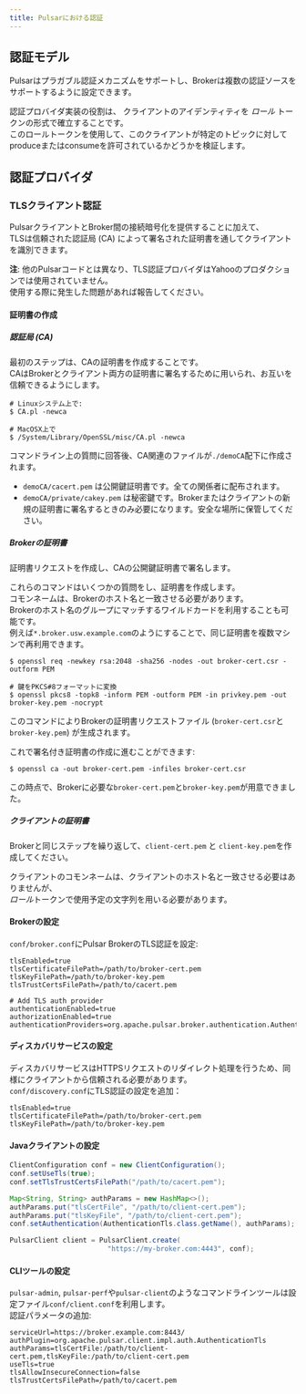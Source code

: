 ```yaml
---
title: Pulsarにおける認証
---
```


## 認証モデル

Pulsarはプラガブル認証メカニズムをサポートし、Brokerは複数の認証ソースをサポートするように設定できます。

認証プロバイダ実装の役割は、 クライアントのアイデンティティを *ロール* トークンの形式で確立することです。  
このロールトークンを使用して、このクライアントが特定のトピックに対してproduceまたはconsumeを許可されているかどうかを検証します。

## 認証プロバイダ

### TLSクライアント認証

PulsarクライアントとBroker間の接続暗号化を提供することに加えて、  
TLSは信頼された認証局 (CA) によって署名された証明書を通してクライアントを識別できます。

**注**: 他のPulsarコードとは異なり、TLS認証プロバイダはYahooのプロダクションでは使用されていません。  
使用する際に発生した問題があれば報告してください。


#### 証明書の作成

##### 認証局 (CA)

最初のステップは、CAの証明書を作成することです。  
CAはBrokerとクライアント両方の証明書に署名するために用いられ、お互いを信頼できるようにします。

```shell
# Linuxシステム上で:
$ CA.pl -newca

# MacOSX上で
$ /System/Library/OpenSSL/misc/CA.pl -newca
```

 コマンドライン上の質問に回答後、CA関連のファイルが`./demoCA`配下に作成されます。
 * `demoCA/cacert.pem` は公開鍵証明書です。全ての関係者に配布されます。
 * `demoCA/private/cakey.pem` は秘密鍵です。Brokerまたはクライアントの新規の証明書に署名するときのみ必要になります。安全な場所に保管してください。

##### Brokerの証明書

証明書リクエストを作成し、CAの公開鍵証明書で署名します。

これらのコマンドはいくつかの質問をし、証明書を作成します。  
コモンネームは、Brokerのホスト名と一致させる必要があります。  
Brokerのホスト名のグループにマッチするワイルドカードを利用することも可能です。  
例えば`*.broker.usw.example.com`のようにすることで、同じ証明書を複数マシンで再利用できます。

```shell
$ openssl req -newkey rsa:2048 -sha256 -nodes -out broker-cert.csr -outform PEM

# 鍵をPKCS#8フォーマットに変換
$ openssl pkcs8 -topk8 -inform PEM -outform PEM -in privkey.pem -out broker-key.pem -nocrypt
```

このコマンドによりBrokerの証明書リクエストファイル (`broker-cert.csr`と`broker-key.pem`) が生成されます。

これで署名付き証明書の作成に進むことができます:

```shell
$ openssl ca -out broker-cert.pem -infiles broker-cert.csr
```

この時点で、Brokerに必要な`broker-cert.pem`と`broker-key.pem`が用意できました。

##### クライアントの証明書

Brokerと同じステップを繰り返して、`client-cert.pem` と `client-key.pem`を作成してください。

クライアントのコモンネームは、クライアントのホスト名と一致させる必要はありませんが、  
*ロール*トークンで使用予定の文字列を用いる必要があります。

#### Brokerの設定

`conf/broker.conf`にPulsar BrokerのTLS認証を設定:  

```shell
tlsEnabled=true
tlsCertificateFilePath=/path/to/broker-cert.pem
tlsKeyFilePath=/path/to/broker-key.pem
tlsTrustCertsFilePath=/path/to/cacert.pem

# Add TLS auth provider
authenticationEnabled=true
authorizationEnabled=true
authenticationProviders=org.apache.pulsar.broker.authentication.AuthenticationProviderTls
```

#### ディスカバリサービスの設定

ディスカバリサービスはHTTPSリクエストのリダイレクト処理を行うため、同様にクライアントから信頼される必要があります。  
`conf/discovery.conf`にTLS認証の設定を追加：  
```shell
tlsEnabled=true
tlsCertificateFilePath=/path/to/broker-cert.pem
tlsKeyFilePath=/path/to/broker-key.pem
```

#### Javaクライアントの設定

```java
ClientConfiguration conf = new ClientConfiguration();
conf.setUseTls(true);
conf.setTlsTrustCertsFilePath("/path/to/cacert.pem");

Map<String, String> authParams = new HashMap<>();
authParams.put("tlsCertFile", "/path/to/client-cert.pem");
authParams.put("tlsKeyFile", "/path/to/client-cert.pem");
conf.setAuthentication(AuthenticationTls.class.getName(), authParams);

PulsarClient client = PulsarClient.create(
                        "https://my-broker.com:4443", conf);
```

#### CLIツールの設定

`pulsar-admin`, `pulsar-perf`や`pulsar-client`のようなコマンドラインツールは設定ファイル`conf/client.conf`を利用します。  
認証パラメータの追加:

```shell
serviceUrl=https://broker.example.com:8443/
authPlugin=org.apache.pulsar.client.impl.auth.AuthenticationTls
authParams=tlsCertFile:/path/to/client-cert.pem,tlsKeyFile:/path/to/client-cert.pem
useTls=true
tlsAllowInsecureConnection=false
tlsTrustCertsFilePath=/path/to/cacert.pem
```
